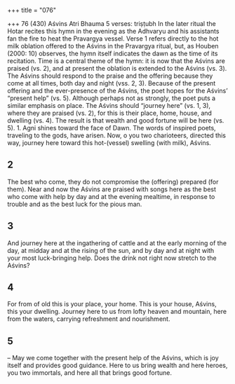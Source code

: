 +++
title = "076"

+++
76 (430) Aśvins
Atri Bhauma
5 verses: triṣṭubh
In the later ritual the Hotar recites this hymn in the evening as the Adhvaryu and  his assistants fan the fire to heat the Pravargya vessel. Verse 1 refers directly to the  hot milk oblation offered to the Aśvins in the Pravargya ritual, but, as Houben  (2000: 10) observes, the hymn itself indicates the dawn as the time of its recitation.  Time is a central theme of the hymn: it is now that the Aśvins are praised (vs. 2),  and at present the oblation is extended to the Aśvins (vs. 3). The Aśvins should  respond to the praise and the offering because they come at all times, both day and  night (vss. 2, 3). Because of the present offering and the ever-presence of the Aśvins,  the poet hopes for the Aśvins’ “present help” (vs. 5).
Although perhaps not as strongly, the poet puts a similar emphasis on place.  The Aśvins should “journey here” (vs. 1, 3), where they are praised (vs. 2), for this  is their place, home, house, and dwelling (vs. 4). The result is that wealth and good  fortune will be here (vs. 5). 1. Agni shines toward the face of Dawn. The words of inspired poets,  traveling to the gods, have arisen.
Now, o you two charioteers, directed this way, journey here toward this  hot-(vessel) swelling (with milk), Aśvins.
## 2
The best who come, they do not compromise the (offering) prepared (for  them). Near and now the Aśvins are praised with songs here
as the best who come with help by day and at the evening mealtime, in  response to trouble and as the best luck for the pious man.
## 3
And journey here at the ingathering of cattle and at the early morning of  the day, at midday and at the rising of the sun, and
by day and at night with your most luck-bringing help. Does the drink  not right now stretch to the Aśvins?
## 4
For from of old this is your place, your home. This is your house, Aśvins,  this your dwelling.
Journey here to us from lofty heaven and mountain, here from the
waters, carrying refreshment and nourishment.
## 5
– May we come together with the present help of the Aśvins, which is joy  itself and provides good guidance.
Here to us bring wealth and here heroes, you two immortals, and here all  that brings good fortune.
